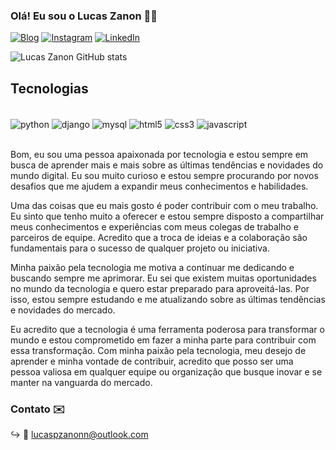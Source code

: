 ### Olá! Eu sou o Lucas Zanon 🤙🏻

[![Blog](https://img.shields.io/website?label=LucasZanon&style=for-the-badge&url=https://lucaszan0n.github.io/LucasZanon_Projeto/)](https://lucaszan0n.github.io/LucasZanon_Projeto/)
[![Instagram](https://img.shields.io/badge/Instagram-E4405F?style=for-the-badge&logo=instagram&logoColor=white)](https://instagram.com/zanon_lucas)
[![LinkedIn](https://img.shields.io/badge/LinkedIn-0077B5?style=for-the-badge&logo=linkedin&logoColor=white)](https://www.linkedin.com/in/zanon-lucas/)

![Lucas Zanon GitHub stats](https://github-readme-stats.vercel.app/api?username=LucasZan0n&show_icons=true&theme=dark)

## Tecnologias

<div style="display inline_block"><br/>
<img align="center" alt="python" src="https://img.shields.io/badge/Python-14354C?style=for-the-badge&logo=python&logoColor=white" />
<img align="center" alt="django" src="https://img.shields.io/badge/Django-092E20?style=for-the-badge&logo=django&logoColor=white" />
<img align="center" alt="mysql" src="https://img.shields.io/badge/MySQL-00000F?style=for-the-badge&logo=mysql&logoColor=white" />
<img align="center" alt="html5" src="https://img.shields.io/badge/HTML5-E34F26?style=for-the-badge&logo=html5&logoColor=white" />
<img align="center" alt="css3" src="https://img.shields.io/badge/CSS3-1572B6?style=for-the-badge&logo=css3&logoColor=white" />
<img align="center" alt="javascript" src="https://img.shields.io/badge/JavaScript-323330?style=for-the-badge&logo=javascript&logoColor=F7DF1E" />
</div><br/>

Bom, eu sou uma pessoa apaixonada por tecnologia e estou sempre em busca de aprender mais e mais sobre as últimas tendências e novidades do mundo digital. Eu sou muito curioso e estou sempre procurando por novos desafios que me ajudem a expandir meus conhecimentos e habilidades.

Uma das coisas que eu mais gosto é poder contribuir com o meu trabalho. Eu sinto que tenho muito a oferecer e estou sempre disposto a compartilhar meus conhecimentos e experiências com meus colegas de trabalho e parceiros de equipe. Acredito que a troca de ideias e a colaboração são fundamentais para o sucesso de qualquer projeto ou iniciativa.

Minha paixão pela tecnologia me motiva a continuar me dedicando e buscando sempre me aprimorar. Eu sei que existem muitas oportunidades no mundo da tecnologia e quero estar preparado para aproveitá-las. Por isso, estou sempre estudando e me atualizando sobre as últimas tendências e novidades do mercado.

Eu acredito que a tecnologia é uma ferramenta poderosa para transformar o mundo e estou comprometido em fazer a minha parte para contribuir com essa transformação. Com minha paixão pela tecnologia, meu desejo de aprender e minha vontade de contribuir, acredito que posso ser uma pessoa valiosa em qualquer equipe ou organização que busque inovar e se manter na vanguarda do mercado.

### Contato ✉️

 ↪ 📨 lucaspzanonn@outlook.com

